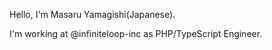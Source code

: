 Hello, I'm Masaru Yamagishi(Japanese).

I'm working at @infiniteloop-inc as PHP/TypeScript Engineer.

<!---
il-masaru-yamagishi/il-masaru-yamagishi is a ✨ special ✨ repository because its `README.md` (this file) appears on your GitHub profile.
You can click the Preview link to take a look at your changes.
--->
